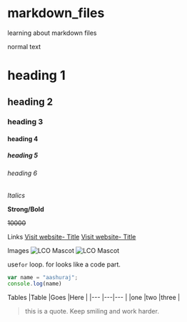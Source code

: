 # markdown_files
learning about markdown files

normal text

# heading 1
## heading 2
### heading 3
#### heading 4
##### heading 5
###### heading 6

_Italics_

**Strong/Bold**

~~10000~~

Links
[Visit website- Title](https://learncodeonline.in)
[Visit website- Title](https://learncodeonline.in "LCO this text will appear while hovering mouse on this link")

Images
![LCO Mascot](https://learncodeonline.in/mascot.png)
![LCO Mascot](https://learncodeonline.in/mascot.png "LCO This text will appear while hovering mouse on this image")

use`for` loop. for looks like a code part.

```javascript
var name = "aashuraj";
console.log(name)
```

Tables
|Table |Goes |Here |
|--- |---|--- |
|one |two |three |

>this is a quote. Keep smiling and work harder.

